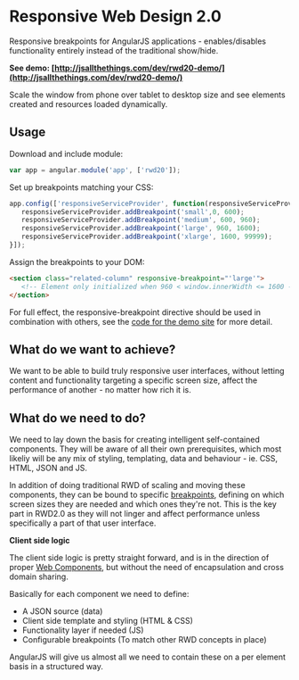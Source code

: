 Responsive Web Design 2.0
=====

Responsive breakpoints for AngularJS applications - enables/disables functionality entirely instead of the traditional show/hide.

**See demo: [http://jsallthethings.com/dev/rwd20-demo/](http://jsallthethings.com/dev/rwd20-demo/)**

Scale the window from phone over tablet to desktop size and see elements created and resources loaded dynamically.



Usage
-----

Download and include module:
 ```javascript
 var app = angular.module('app', ['rwd20']);
 ```

 Set up breakpoints matching your CSS:
 ```javascript
 app.config(['responsiveServiceProvider', function(responsiveServiceProvider) {
	responsiveServiceProvider.addBreakpoint('small',0, 600);
	responsiveServiceProvider.addBreakpoint('medium', 600, 960);
	responsiveServiceProvider.addBreakpoint('large', 960, 1600);
	responsiveServiceProvider.addBreakpoint('xlarge', 1600, 99999);
}]);
 ```

 Assign the breakpoints to your DOM:
 ```html
 <section class="related-column" responsive-breakpoint="'large'">
 	<!-- Element only initialized when 960 < window.innerWidth <= 1600 -->
 </section>
 ```

For full effect, the responsive-breakpoint directive should be used in combination with others, see the [code for the demo site](https://github.com/mordendk/rwd20-demo) for more detail.



What do we want to achieve?
------------------------------
We want to be able to build truly responsive user interfaces, without letting content and functionality targeting a specific screen size, affect the performance of another - no matter how rich it is.



What do we need to do?
----------------------
We need to lay down the basis for creating intelligent self-contained components. They will be aware of all their own prerequisites, which most likeliy will be any mix of styling, templating, data and behaviour - ie. CSS, HTML, JSON and JS. 

In addition of doing traditional RWD of scaling and moving these components, they can be bound to specific [breakpoints](http://alistapart.com/article/designing-for-breakpoints), defining on which screen sizes they are needed and which ones they're not. This is the key part in RWD2.0 as they will not linger and affect performance unless specifically a part of that user interface.



**Client side logic**

The client side logic is pretty straight forward, and is in the direction of proper [Web Components](http://css-tricks.com/modular-future-web-components/), but without the need of encapsulation and cross domain sharing.

Basically for each component we need to define:

- A JSON source (data)
- Client side template and styling (HTML & CSS)
- Functionality layer if needed (JS)
- Configurable breakpoints (To match other RWD concepts in place)


AngularJS will give us almost all we need to contain these on a per element basis in a structured way.
